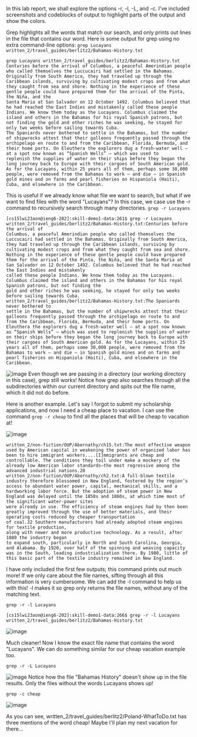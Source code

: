 In this lab report, we shall explore the options -r, -l, -L, and -c. I've included screenshots and codeblocks of output to highlight parts of the output and show the colors.

Grep highlights all the words that match our search, and only prints out lines in the file that contains our word. Here is some output for grep using no extra command-line options: ```grep Lucayans written_2/travel_guides/berlitz2/Bahamas-History.txt ```

```
grep Lucayans written_2/travel_guides/berlitz2/Bahamas-History.txt
Centuries before the arrival of Columbus, a peaceful Amerindian people who called themselves the Luccucairi had settled in the Bahamas. Originally from South America, they had traveled up through the Caribbean islands, surviving by cultivating modest crops and from what they caught from sea and shore. Nothing in the experience of these gentle people could have prepared them for the arrival of the Pinta, the Niña, and the 
Santa Maria at San Salvador on 12 October 1492. Columbus believed that he had reached the East Indies and mistakenly called these people Indians. We know them today as the Lucayans. Columbus claimed the island and others in the Bahamas for his royal Spanish patrons, but not finding the gold and other riches he was seeking, he stayed for only two weeks before sailing towards Cuba.
The Spaniards never bothered to settle in the Bahamas, but the number of shipwrecks attest that their galleons frequently passed through the archipelago en route to and from the Caribbean, Florida, Bermuda, and their home ports. On Eleuthera the explorers dug a fresh-water well — at a spot now known as “Spanish Wells” — which was used to 
replenish the supplies of water on their ships before they began the long journey back to Europe with their cargoes of South American gold. As for the Lucayans, within 25 years all of them, perhaps some 30,000 people, were removed from the Bahamas to work — and die — in Spanish gold mines and on farms and pearl fisheries on Hispaniola (Haiti), Cuba, and elsewhere in the Caribbean.
```

This is useful if we already know what file we want to search, but what if we want to find files with the word "Lucayans"? In this case, we case use the -r command to recursively search through many directories.
```grep -r Lucayans```

```
[cs15lwi23aon@ieng6-202]:skill-demo1-data:261$ grep -r Lucayans                      
written_2/travel_guides/berlitz2/Bahamas-History.txt:Centuries before the arrival of 
Columbus, a peaceful Amerindian people who called themselves the Luccucairi had settled in the Bahamas. Originally from South America, they had traveled up through the Caribbean islands, surviving by cultivating modest crops and from what they caught from sea and shore. Nothing in the experience of these gentle people could have prepared 
them for the arrival of the Pinta, the Niña, and the Santa Maria at San Salvador on 12 October 1492. Columbus believed that he had reached the East Indies and mistakenly 
called these people Indians. We know them today as the Lucayans. Columbus claimed the island and others in the Bahamas for his royal Spanish patrons, but not finding the 
gold and other riches he was seeking, he stayed for only two weeks before sailing towards Cuba.
written_2/travel_guides/berlitz2/Bahamas-History.txt:The Spaniards never bothered to 
settle in the Bahamas, but the number of shipwrecks attest that their galleons frequently passed through the archipelago en route to and from the Caribbean, Florida, Bermuda, and their home ports. On Eleuthera the explorers dug a fresh-water well — at a spot now known as “Spanish Wells” — which was used to replenish the supplies of water 
on their ships before they began the long journey back to Europe with their cargoes of South American gold. As for the Lucayans, within 25 years all of them, perhaps some 30,000 people, were removed from the Bahamas to work — and die — in Spanish gold mines and on farms and pearl fisheries on Hispaniola (Haiti), Cuba, and elsewhere in the Caribbean.
```

![image](https://user-images.githubusercontent.com/54158686/218286338-c28f5c18-7480-4210-9a1e-ebb6fc22bb16.png)
Even though we are passing in a directory (our working directory in this case), grep still works! Notice how grep also searches through all the subdirectories within our current directory and spits out the file name, which it did not do before.

Here is another example. Let's say I forgot to submit my scholarship applications, and now I need a cheap place to vacation. I can use the command ```grep -r cheap``` to find all the places that will be cheap to vacation at!

![image](https://user-images.githubusercontent.com/54158686/218286247-f78f5ab7-af10-45a2-a6a0-9b00a24e4b64.png)

```grep -r cheap
written_2/non-fiction/OUP/Abernathy/ch15.txt:The most effective weapon used by American capital in weakening the power of organized labor has been to hire immigrant workers....[I]mmigrants are cheap and controllable. The conditions they toil under make a mockery of the already low American labor standards—the most regressive among the advanced industrial nations.20 
written_2/non-fiction/OUP/Abernathy/ch2.txt:A full-blown textile industry therefore blossomed in New England, fostered by the region’s access to abundant water power, capital, mechanical skills, and a hardworking labor force. But the adoption of steam power in New England was delayed until the 1850s and 1860s, at which time most of the significant water-power sites 
were already in use. The efficiency of steam engines had by then been greatly improved through the use of better materials, and their operating costs reduced by cheaper transportation 
of coal.32 Southern manufacturers had already adopted steam engines for textile production, 
along with newer and more productive technology. As a result, after 1880 the industry began 
to expand south, particularly in North and South Carolina, Georgia, and Alabama. By 1920, over half of the spinning and weaving capacity was in the South, leading industrialization there. By 1980, little of this basic part of the textile industry remained in New England.     
```

I have only included the first few outputs; this command prints out much more! If we only care about the file names, sifting through all this information is very cumbersome. We can add the -l command to help us with this! -l makes it so grep only returns the file names, without any of the matching text.

```grep -r -l Lucayans```

```
[cs15lwi23aon@ieng6-202]:skill-demo1-data:266$ grep -r -l Lucayans
written_2/travel_guides/berlitz2/Bahamas-History.txt
```

![image](https://user-images.githubusercontent.com/54158686/218286990-4ed84ac2-79f2-41f7-a54e-7d91302d7af8.png)

Much cleaner! Now I know the exact file name that contains the word "Lucayans". We can do something similar for our cheap vacation example too.

```grep -r -L Lucayans ```

![image](https://user-images.githubusercontent.com/54158686/218286156-47532184-aa99-4118-9385-f2b387cfd9f4.png)
Notice how the file "Bahamas History" doesn't show up in the file results. Only the files without the words Lucayans shows up!


```grep -c cheap```

![image](https://user-images.githubusercontent.com/54158686/218286311-34e7d7d9-831c-4541-abe0-9814a78b2ee6.png)

As you can see, written_2/travel_guides/berlitz2/Poland-WhatToDo.txt has three mentions of the word cheap! Maybe I'll plan my next vacation for there...
